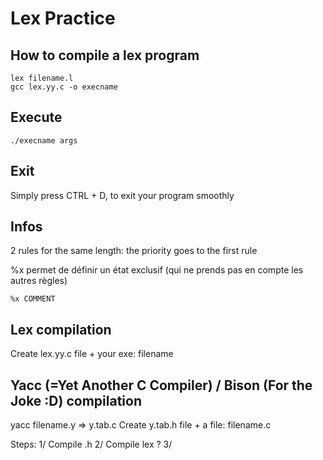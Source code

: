 # Lex Practice

## How to compile a lex program

```
lex filename.l
gcc lex.yy.c -o execname
```

## Execute

```
./execname args
```

## Exit
Simply press CTRL + D, to exit your program smoothly


## Infos

2 rules for the same length: the priority goes to the first rule

%x permet de définir un état exclusif (qui ne prends pas en compte les autres règles)
```
%x COMMENT
```

## Lex compilation

Create lex.yy.c file + your exe: filename

## Yacc (=Yet Another C Compiler) / Bison (For the Joke :D) compilation

yacc filename.y => y.tab.c
Create y.tab.h file + a file: filename.c

Steps:
1/ Compile .h
2/ Compile lex ?
3/